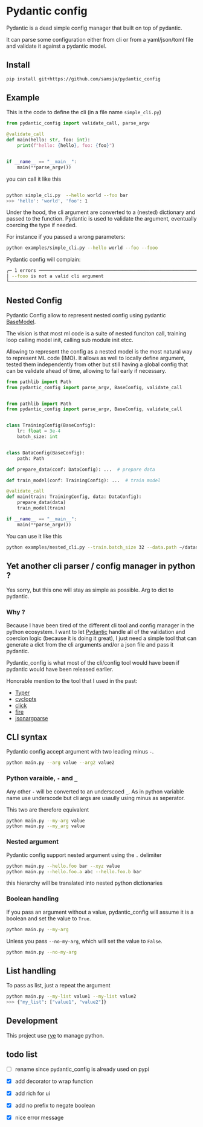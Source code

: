 # Pydantic config

Pydantic is a dead simple config manager that built on top of pydantic.

It can parse some configuration either from cli or from a yaml/json/toml file and validate it against a pydantic model.

## Install

```bash
pip install git+https://github.com/samsja/pydantic_config
```

## Example

This is the code to define the cli (in a file name `simple_cli.py`)

```python
from pydantic_config import validate_call, parse_argv

@validate_call
def main(hello: str, foo: int):
    print(f"hello: {hello}, foo: {foo}")


if __name__ == "__main__":
    main(**parse_argv())
```

you can call it like this

```bash

python simple_cli.py  --hello world --foo bar
>>> 'hello': 'world', 'foo': 1
```

Under the hood, the cli argument are converted to a (nested) dictionary and passed to the function. Pydantic is used to validate
the argument, eventually coercing the type if needed.

For instance if you passed a wrong parameters:

```bash
python examples/simple_cli.py --hello world --foo --fooo
```

Pydantic config will complain:
```bash
╭─ 1 errors ────────────────────────────────────────────────────────────────────────────────────────────────────────────────────╮
│ --fooo is not a valid cli argument                                                                                            │
╰───────────────────────────────────────────────────────────────────────────────────────────────────────────────────────────────╯
```

## Nested Config 

Pydantic Config allow to represent nested config using pydantic [BaseModel](https://docs.pydantic.dev/latest/api/base_model/).

The vision is that most ml code is a suite of nested funciton call, training loop calling model init, calling sub module init etcc.

Allowing to represent the config as a nested model is the most natural way to represent ML code (IMO). It allows as well to locally define argument, tested them independently from other but still having a global config that can be validate ahead of time, allowing to fail early if necessary. 


```python
from pathlib import Path
from pydantic_config import parse_argv, BaseConfig, validate_call


from pathlib import Path
from pydantic_config import parse_argv, BaseConfig, validate_call


class TrainingConfig(BaseConfig):
    lr: float = 3e-4
    batch_size: int


class DataConfig(BaseConfig):
    path: Path

def prepare_data(conf: DataConfig): ...  # prepare data

def train_model(conf: TrainingConfig): ...  # train model

@validate_call
def main(train: TrainingConfig, data: DataConfig):
    prepare_data(data)
    train_model(train)

if __name__ == "__main__":
    main(**parse_argv())

```

You can use it like this

```bash
python examples/nested_cli.py --train.batch_size 32 --data.path ~/datasets
```


## Yet another cli parser / config manager in python ?

Yes sorry, but this one will stay as simple as possible. Arg to dict to pydantic. 

###  Why ?

Because I have been tired of the different cli tool and config manager in the python ecosystem. I want to let [Pydantic](https://docs.pydantic.dev/latest/) handle all of the validation and coercion logic (because it is doing it great), I just need a simple tool that can
generate a dict from the cli arguments and/or a json file and pass it pydantic.

Pydantic_config is what most of the cli/config tool would have been if pydantic would have been released earlier.

Honorable mention to the tool that I used in the past:

* [Typer](https://typer.tiangolo.com/)
* [cyclopts](https://github.com/BrianPugh/cyclopts)
* [click](https://click.palletsprojects.com/en/8.0.x/cli/)
* [fire](https://github.com/google/python-fire)
* [jsonargparse](https://github.com/omni-us/jsonargparse)




## CLI syntax

Pydantic config accept argument with two leading minus `-`.

```bash
python main.py --arg value --arg2 value2
```

### Python varaible,  `-` and `_`

Any other `-` will be converted to an underscoed `_`. As in python variable name use underscode but cli args are usaully using
minus as seperator.

This two are therefore equivalent
```bash
python main.py --my-arg value
python main.py --my_arg value
```

### Nested argument

Pydantic config support nested argument using the `.` delimiter

```bash
python main.py --hello.foo bar --xyz value
python main.py --hello.foo.a abc --hello.foo.b bar
```

this hierarchy will be translated into nested python dictionaries

### Boolean handling

If you pass an argument without a value, pydantic_config will assume it is a boolean and set the value to `True`.

```bash
python main.py --my-arg
```

Unless you pass `--no-my-arg`, which will set the value to `False`.

```bash
python main.py --no-my-arg
```

## List handling

To pass as list, just a repeat the argument

```bash
python main.py --my-list value1 --my-list value2
>>> {"my_list": ["value1", "value2"]}
```

## Development

This project use [rye](https://github.com/astral-sh/rye) to manage python.


## todo list

- [ ] rename since pydantic_config is already used on pypi
- [x] add decorator to wrap function
- [x] add rich for ui
- [x] add no prefix to negate boolean
- [x] nice error message

